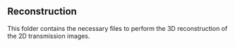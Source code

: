 ## Reconstruction

This folder contains the necessary files to perform the 3D reconstruction of the 2D transmission images.
